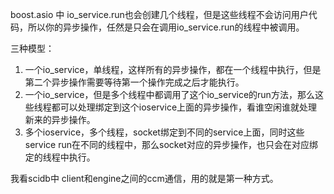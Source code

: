 boost.asio 中 io_service.run也会创建几个线程，但是这些线程不会访问用户代码，所以你的异步操作，任然是只会在调用io_service.run的线程中被调用。

三种模型：

1. 一个io_service，单线程，这样所有的异步操作，都在一个线程中执行，但是第二个异步操作需要等待第一个操作完成之后才能执行。
2. 一个io_service，但是多个线程中都调用了这个io_service的run方法，那么这些线程都可以处理绑定到这个ioservice上面的异步操作，看谁空闲谁就处理新来的异步操作。
3. 多个ioservice，多个线程，socket绑定到不同的service上面，同时这些service run在不同的线程中，那么socket对应的异步操作，也只会在对应绑定的线程中执行。



我看scidb中 client和engine之间的ccm通信，用的就是第一种方式。